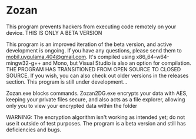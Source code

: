 # Zozan
This program prevents hackers from executing code remotely on your device. THIS IS ONLY A BETA VERSION

This program is an improved iteration of the beta version, and active development is ongoing. If you have any questions, please send them to mobil.uygulama.404@gmail.com. It's compiled using x86_64-w64-mingw32-g++ and Mono, but Visual Studio is also an option for compilation. THE PROGRAM HAS TRANSITIONED FROM OPEN SOURCE TO CLOSED SOURCE. If you wish, you can also check out older versions in the releases section. This program is still under development...

Zozan.exe blocks commands. Zozan2DG.exe encrypts your data with AES, keeping your private files secure, and also acts as a file explorer, allowing only you to view your encrypted data within the folder 

WARNING: The encryption algorithm isn't working as intended yet; do not use it outside of test purposes. The program is a beta version and still has deficiencies and bugs.
